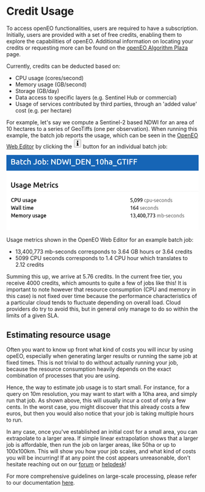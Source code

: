 # Credit Usage
To access openEO functionalities, users are required to have a subscription. 
Initially, users are provided with a set of free credits, enabling them to explore the capabilities of openEO. 
Additional information on locating your credits or requesting more can be found on the [openEO Algorithm Plaza](../../Applications/AlgorithmPlaza.qmd) page.

Currently, credits can be deducted based on:

* CPU usage (cores/second)
* Memory usage (GB/second)
* Storage (GB/day)
* Data access to specific layers (e.g. Sentinel Hub or commercial)
* Usage of services contributed by third parties, through an 'added value' cost (e.g. per hectare)


For example, let's say we compute a Sentinel-2 based NDWI for an area of 10 hectares to a series of GeoTiffs (one per observation). 
When running this example, the batch job reports the usage, which can be seen in the [OpenEO Web Editor](https://openeo.dataspace.copernicus.eu/) by clicking the ![](./_images/batch_info.png) button for an individual batch job:

![](./_images/batchjob_metrics.png)

Usage metrics shown in the OpenEO Web Editor for an example batch job:

* 13,400,773 mb-seconds corresponds to 3.64 GB hours or 3.64 credits 
* 5099 CPU seconds corresponds to 1.4 CPU hour which translates to 2.12 credits
  
Summing this up, we arrive at 5.76 credits. In the current free tier, you receive 4000 credits, which amounts to quite a few of jobs like this! 
It is important to note however that resource consumption (CPU and memory in this case) is not fixed over time because the performance characteristics of a particular cloud tends to fluctuate depending on overall load. 
Cloud providers do try to avoid this, but in general only manage to do so within the limits of a given SLA.


## Estimating resource usage
Often you want to know up front what kind of costs you will incur by using opeEO, especially when generating larger results or running the same job at fixed times. 
This is not trivial to do without actually running your job, because the resource consumption heavily depends on the exact combination of processes that you are using.

Hence, the way to estimate job usage is to start small. 
For instance, for a query on 10m resolution, you may want to start with a 10ha area, and simply run that job. 
As shown above, this will usually incur a cost of only a few cents. 
In the worst case, you might discover that this already costs a few euros, but then you would also notice that your job is taking multiple hours to run.

In any case, once you've established an initial cost for a small area, you can extrapolate to a larger area. 
If simple linear extrapolation shows that a larger job is affordable, then run the job on larger areas, like 50ha or up to 100x100km. 
This will show you how your job scales, and what kind of costs you will be incurring! 
If at any point the cost appears unreasonable, don't hesitate reaching out on our [forum](https://forum.dataspace.copernicus.eu/) or [helpdesk](https://helpcenter.dataspace.copernicus.eu/hc/en-gb)!

For more comprehensive guidelines on large-scale processing, please refer to our documentation [here](./large_scale_processing.qmd).
